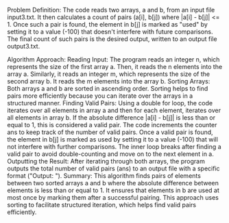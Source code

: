 Problem Definition:
The code reads two arrays, a and b, from an input file input3.txt. It then calculates a count of pairs (a[i], b[j]) where |a[i] - b[j]| <= 1. Once such a pair is found, the element in b[j] is marked as "used" by setting it to a value (-100) that doesn't interfere with future comparisons. The final count of such pairs is the desired output, written to an output file output3.txt.

Algorithm Approach:
Reading Input:
The program reads an integer n, which represents the size of the first array a.
Then, it reads the n elements into the array a.
Similarly, it reads an integer m, which represents the size of the second array b.
It reads the m elements into the array b.
Sorting Arrays:
Both arrays a and b are sorted in ascending order. Sorting helps to find pairs more efficiently because you can iterate over the arrays in a structured manner.
Finding Valid Pairs:
Using a double for loop, the code iterates over all elements in array a and then for each element, iterates over all elements in array b.
If the absolute difference |a[i] - b[j]| is less than or equal to 1, this is considered a valid pair. The code increments the counter ans to keep track of the number of valid pairs.
Once a valid pair is found, the element in b[j] is marked as used by setting it to a value (-100) that will not interfere with further comparisons.
The inner loop breaks after finding a valid pair to avoid double-counting and move on to the next element in a.
Outputting the Result:
After iterating through both arrays, the program outputs the total number of valid pairs (ans) to an output file with a specific format ("Output: <ans>").
Summary:
This algorithm finds pairs of elements between two sorted arrays a and b where the absolute difference between elements is less than or equal to 1. It ensures that elements in b are used at most once by marking them after a successful pairing. This approach uses sorting to facilitate structured iteration, which helps find valid pairs efficiently.